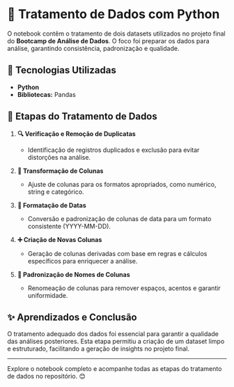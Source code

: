 # 🧹 Tratamento de Dados com Python

O notebook contêm o tratamento de dois datasets utilizados no projeto final do **Bootcamp de Análise de Dados**. O foco foi preparar os dados para análise, garantindo consistência, padronização e qualidade.

## 🚀 Tecnologias Utilizadas

- **Python**  
- **Bibliotecas:** Pandas

## 🔄 Etapas do Tratamento de Dados

1. **🔍 Verificação e Remoção de Duplicatas**  
   - Identificação de registros duplicados e exclusão para evitar distorções na análise.

2. **🔧 Transformação de Colunas**  
   - Ajuste de colunas para os formatos apropriados, como numérico, string e categórico.

3. **📅 Formatação de Datas**  
   - Conversão e padronização de colunas de data para um formato consistente (YYYY-MM-DD).

4. **➕ Criação de Novas Colunas**  
   - Geração de colunas derivadas com base em regras e cálculos específicos para enriquecer a análise.

5. **📝 Padronização de Nomes de Colunas**  
   - Renomeação de colunas para remover espaços, acentos e garantir uniformidade.

## ✨ Aprendizados e Conclusão

O tratamento adequado dos dados foi essencial para garantir a qualidade das análises posteriores. Esta etapa permitiu a criação de um dataset limpo e estruturado, facilitando a geração de insights no projeto final.

---

Explore o notebook completo e acompanhe todas as etapas do tratamento de dados no repositório. 😊
